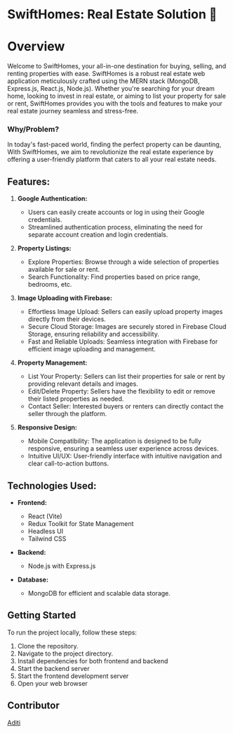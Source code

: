 # SwiftHomes: Real Estate Solution :star2:



# Overview
Welcome to SwiftHomes, your all-in-one destination for buying, selling, and renting properties with ease. SwiftHomes is a robust real estate web application meticulously crafted using the MERN stack (MongoDB, Express.js, React.js, Node.js). Whether you're searching for your dream home, looking to invest in real estate, or aiming to list your property for sale or rent, SwiftHomes provides you with the tools and features to make your real estate journey seamless and stress-free.



### Why/Problem?
In today's fast-paced world, finding the perfect property can be daunting, With SwiftHomes, we aim to revolutionize the real estate experience by offering a user-friendly platform that caters to all your real estate needs.


## **Features:**
1. **Google Authentication:**
    - Users can easily create accounts or log in using their Google credentials.
    - Streamlined authentication process, eliminating the need for separate account creation and login credentials.

2. **Property Listings:**
    - Explore Properties: Browse through a wide selection of properties available for sale or rent.
    - Search Functionality: Find properties based on price range, bedrooms, etc.

3. **Image Uploading with Firebase:**
    - Effortless Image Upload: Sellers can easily upload property images directly from their devices.
    - Secure Cloud Storage: Images are securely stored in Firebase Cloud Storage, ensuring reliability and accessibility.
    - Fast and Reliable Uploads: Seamless integration with Firebase for efficient image uploading and management.

4. **Property Management:**
    - List Your Property: Sellers can list their properties for sale or rent by providing relevant details and images.
    - Edit/Delete Property: Sellers have the flexibility to edit or remove their listed properties as needed.
    - Contact Seller: Interested buyers or renters can directly contact the seller through the platform.

5. **Responsive Design:**
    - Mobile Compatibility: The application is designed to be fully responsive, ensuring a seamless user experience across devices.
    - Intuitive UI/UX: User-friendly interface with intuitive navigation and clear call-to-action buttons.


## **Technologies Used:**
- **Frontend:**
    - React (Vite)
    - Redux Toolkit for State Management
    - Headless UI
    - Tailwind CSS


- **Backend:**
    - Node.js with Express.js
    
- **Database:**
    - MongoDB for efficient and scalable data storage.
 

## **Getting Started**
To run the project locally, follow these steps:
1. Clone the repository.
2. Navigate to the project directory.
3. Install dependencies for both frontend and backend
4. Start the backend server
5. Start the frontend development server
6. Open your web browser

## Contributor

[Aditi](https://github.com/upadhyayaditi/)



